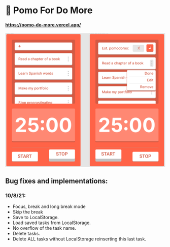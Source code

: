# 🍅 Pomo For Do More

#### https://pomo-do-more.vercel.app/

![cover image](https://github.com/Alonso-Pablo/pomo-do-more/blob/master/public/og.png 'Design in Figma')

## Bug fixes and implementations:
### 10/8/21:
  * Focus, break and long break mode
  * Skip the break
  * Save to LocalStorage.
  * Load saved tasks from LocalStorage.
  * No overflow of the task name.
  * Delete tasks.
  * Delete ALL tasks without LocalStorage reinserting this last task.
